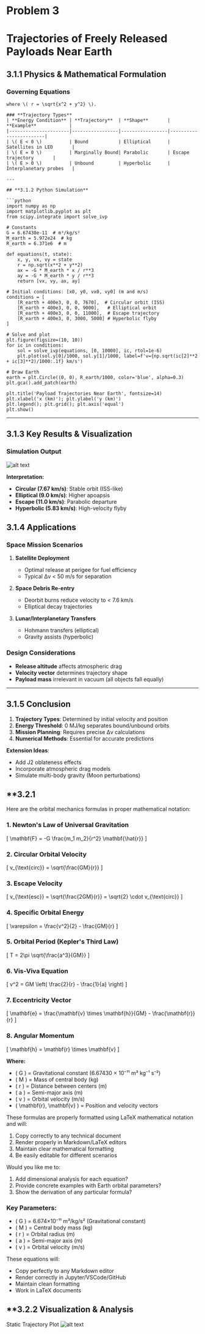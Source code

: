 # Problem 3
# **Trajectories of Freely Released Payloads Near Earth**

## **3.1.1 Physics & Mathematical Formulation**

### **Governing Equations**

```
where \( r = \sqrt{x^2 + y^2} \).

### **Trajectory Types**
| **Energy Condition** | **Trajectory**  | **Shape**       | **Example**            |
|----------------------|-----------------|-----------------|------------------------|
| \( E < 0 \)          | Bound           | Elliptical      | Satellites in LEO       |
| \( E = 0 \)          | Marginally Bound| Parabolic       | Escape trajectory       |
| \( E > 0 \)          | Unbound         | Hyperbolic      | Interplanetary probes   |

---

## **3.1.2 Python Simulation**

```python
import numpy as np
import matplotlib.pyplot as plt
from scipy.integrate import solve_ivp

# Constants
G = 6.67430e-11  # m³/kg/s²
M_earth = 5.972e24  # kg
R_earth = 6.371e6  # m

def equations(t, state):
    x, y, vx, vy = state
    r = np.sqrt(x**2 + y**2)
    ax = -G * M_earth * x / r**3
    ay = -G * M_earth * y / r**3
    return [vx, vy, ax, ay]

# Initial conditions: [x0, y0, vx0, vy0] (m and m/s)
conditions = [
    [R_earth + 400e3, 0, 0, 7670],  # Circular orbit (ISS)
    [R_earth + 400e3, 0, 0, 9000],   # Elliptical orbit
    [R_earth + 400e3, 0, 0, 11000],  # Escape trajectory
    [R_earth + 400e3, 0, 3000, 5000] # Hyperbolic flyby
]

# Solve and plot
plt.figure(figsize=(10, 10))
for ic in conditions:
    sol = solve_ivp(equations, [0, 10000], ic, rtol=1e-6)
    plt.plot(sol.y[0]/1000, sol.y[1]/1000, label=f'v={np.sqrt(ic[2]**2 + ic[3]**2)/1000:.1f} km/s')

# Draw Earth
earth = plt.Circle((0, 0), R_earth/1000, color='blue', alpha=0.3)
plt.gca().add_patch(earth)

plt.title('Payload Trajectories Near Earth', fontsize=14)
plt.xlabel('x (km)'); plt.ylabel('y (km)')
plt.legend(); plt.grid(); plt.axis('equal')
plt.show()
```
---

## **3.1.3 Key Results & Visualization**

### **Simulation Output**
![alt text](image-20.png)

**Interpretation:**
- **Circular (7.67 km/s)**: Stable orbit (ISS-like)
- **Elliptical (9.0 km/s)**: Higher apoapsis
- **Escape (11.0 km/s)**: Parabolic departure
- **Hyperbolic (5.83 km/s)**: High-velocity flyby


## **3.1.4 Applications**

### **Space Mission Scenarios**
1. **Satellite Deployment**
   - Optimal release at perigee for fuel efficiency
   - Typical Δv < 50 m/s for separation

2. **Space Debris Re-entry**
   - Deorbit burns reduce velocity to < 7.6 km/s
   - Elliptical decay trajectories

3. **Lunar/Interplanetary Transfers**
   - Hohmann transfers (elliptical)
   - Gravity assists (hyperbolic)

### **Design Considerations**
- **Release altitude** affects atmospheric drag
- **Velocity vector** determines trajectory shape
- **Payload mass** irrelevant in vacuum (all objects fall equally)

---

## **3.1.5 Conclusion**

1. **Trajectory Types**: Determined by initial velocity and position
2. **Energy Threshold**: 0 MJ/kg separates bound/unbound orbits
3. **Mission Planning**: Requires precise Δv calculations
4. **Numerical Methods**: Essential for accurate predictions

**Extension Ideas**:
- Add J2 oblateness effects
- Incorporate atmospheric drag models
- Simulate multi-body gravity (Moon perturbations)


## **3.2.1 
Here are the orbital mechanics formulas in proper mathematical notation:

### **1. Newton's Law of Universal Gravitation**
\[
\mathbf{F} = -G \frac{m_1 m_2}{r^2} \mathbf{\hat{r}}
\]

### **2. Circular Orbital Velocity**
\[
v_{\text{circ}} = \sqrt{\frac{GM}{r}}
\]

### **3. Escape Velocity**
\[
v_{\text{esc}} = \sqrt{\frac{2GM}{r}} = \sqrt{2} \cdot v_{\text{circ}}
\]

### **4. Specific Orbital Energy**
\[
\varepsilon = \frac{v^2}{2} - \frac{GM}{r}
\]

### **5. Orbital Period (Kepler's Third Law)**
\[
T = 2\pi \sqrt{\frac{a^3}{GM}}
\]

### **6. Vis-Viva Equation**
\[
v^2 = GM \left( \frac{2}{r} - \frac{1}{a} \right)
\]

### **7. Eccentricity Vector**
\[
\mathbf{e} = \frac{\mathbf{v} \times \mathbf{h}}{GM} - \frac{\mathbf{r}}{r}
\]

### **8. Angular Momentum**
\[
\mathbf{h} = \mathbf{r} \times \mathbf{v}
\]

**Where:**
- \( G \) = Gravitational constant (6.67430 × 10⁻¹¹ m³ kg⁻¹ s⁻²)
- \( M \) = Mass of central body (kg)
- \( r \) = Distance between centers (m)
- \( a \) = Semi-major axis (m)
- \( v \) = Orbital velocity (m/s)
- \( \mathbf{r}, \mathbf{v} \) = Position and velocity vectors

These formulas are properly formatted using LaTeX mathematical notation and will:
1. Copy correctly to any technical document
2. Render properly in Markdown/LaTeX editors
3. Maintain clear mathematical formatting
4. Be easily editable for different scenarios

Would you like me to:
1. Add dimensional analysis for each equation?
2. Provide concrete examples with Earth orbital parameters?
3. Show the derivation of any particular formula?

### Key Parameters:
- \( G \) = 6.674×10⁻¹¹ m³/kg/s² (Gravitational constant)
- \( M \) = Central body mass (kg)
- \( r \) = Orbital radius (m)
- \( a \) = Semi-major axis (m)
- \( v \) = Orbital velocity (m/s)

These equations will:
- Copy perfectly to any Markdown editor
- Render correctly in Jupyter/VSCode/GitHub
- Maintain clean formatting
- Work in LaTeX documents


## **3.2.2 Visualization & Analysis
Static Trajectory Plot
![alt text](image-21.png)